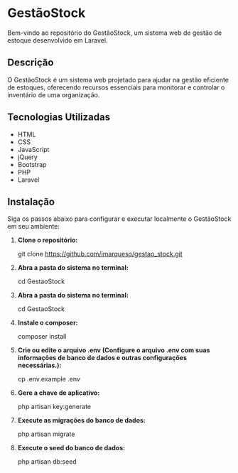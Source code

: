 # GestãoStock

Bem-vindo ao repositório do GestãoStock, um sistema web de gestão de estoque desenvolvido em Laravel.

## Descrição

O GestãoStock é um sistema web projetado para ajudar na gestão eficiente de estoques, oferecendo recursos essenciais para monitorar e controlar o inventário de uma organização.

## Tecnologias Utilizadas

- HTML
- CSS
- JavaScript
- jQuery
- Bootstrap
- PHP
- Laravel

## Instalação

Siga os passos abaixo para configurar e executar localmente o GestãoStock em seu ambiente:

1. **Clone o repositório:**

   git clone https://github.com/imarqueso/gestao_stock.git

2. **Abra a pasta do sistema no terminal:**

   cd GestaoStock

2. **Abra a pasta do sistema no terminal:**

   cd GestaoStock
   
3. **Instale o composer:**

   composer install

4. **Crie ou edite o arquivo .env (Configure o arquivo .env com suas informações de banco de dados e outras configurações necessárias.):**

   cp .env.example .env

5. **Gere a chave de aplicativo:**

   php artisan key:generate

6. **Execute as migrações do banco de dados:**

   php artisan migrate

7. **Execute o seed do banco de dados:**

   php artisan db:seed




